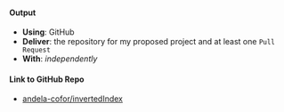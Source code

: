 #### Output
- **Using**: GitHub
- **Deliver**: the repository for my proposed project and at least one `Pull Request`
- **With**: *independently*

#### Link to GitHub Repo
- [andela-cofor/invertedIndex](https://github.com/andela-cofor/invertedIndex)
